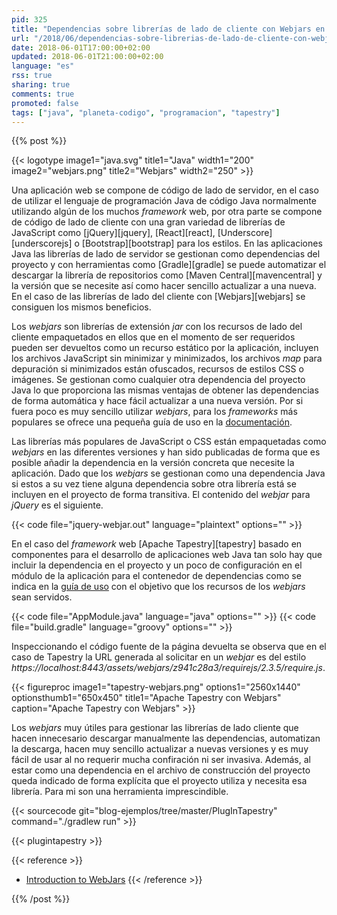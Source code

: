 ```yaml
---
pid: 325
title: "Dependencias sobre librerías de lado de cliente con Webjars en una aplicación web Java"
url: "/2018/06/dependencias-sobre-librerias-de-lado-de-cliente-con-webjars-en-una-aplicacion-web-java/"
date: 2018-06-01T17:00:00+02:00
updated: 2018-06-01T21:00:00+02:00
language: "es"
rss: true
sharing: true
comments: true
promoted: false
tags: ["java", "planeta-codigo", "programacion", "tapestry"]
---
```


{{% post %}}

{{< logotype image1="java.svg" title1="Java" width1="200" image2="webjars.png" title2="Webjars" width2="250" >}}

Una aplicación web se compone de código de lado de servidor, en el caso de utilizar el lenguaje de programación Java de código Java normalmente utilizando algún de los muchos _framework_ web, por otra parte se compone de código de lado de cliente con una gran variedad de librerías de JavaScript como [jQuery][jquery], [React][react], [Underscore][underscorejs] o [Bootstrap][bootstrap] para los estilos. En las aplicaciones Java las librerías de lado de servidor se gestionan como dependencias del proyecto y con herramientas como [Gradle][gradle] se puede automatizar el descargar la librería de repositorios como [Maven Central][mavencentral] y la versión que se necesite así como hacer sencillo actualizar a una nueva. En el caso de las librerías de lado del cliente con [Webjars][webjars] se consiguen los mismos beneficios.

Los _webjars_ son librerías de extensión _jar_ con los recursos de lado del cliente empaquetados en ellos que en el momento de ser requeridos pueden ser devueltos como un recurso estático por la aplicación, incluyen los archivos JavaScript sin minimizar y minimizados, los archivos _map_ para depuración si minimizados están ofuscados, recursos de estilos CSS o imágenes. Se gestionan como cualquier otra dependencia del proyecto Java lo que proporciona las mismas ventajas de obtener las dependencias de forma automática y hace fácil actualizar a una nueva versión. Por si fuera poco es muy sencillo utilizar _webjars_, para los _frameworks_ más populares se ofrece una pequeña guía de uso en la [documentación](https://www.webjars.org/documentation).

Las librerías más populares de JavaScript o CSS están empaquetadas como _webjars_ en las diferentes versiones y han sido publicadas de forma que es posible añadir la dependencia en la versión concreta que necesite la aplicación. Dado que los _webjars_ se gestionan como una dependencia Java si estos a su vez tiene alguna dependencia sobre otra librería está se incluyen en el proyecto de forma transitiva. El contenido del _webjar_ para _jQuery_ es el siguiente.

{{< code file="jquery-webjar.out" language="plaintext" options="" >}}

En el caso del _framework_ web [Apache Tapestry][tapestry] basado en componentes para el desarrollo de aplicaciones web Java tan solo hay que incluir la dependencia en el proyecto y un poco de configuración en el módulo de la aplicación para el contenedor de dependencias como se indica en la [guía de uso](https://www.webjars.org/documentation#tapestry) con el objetivo que los recursos de los _webjars_ sean servidos.

{{< code file="AppModule.java" language="java" options="" >}}
{{< code file="build.gradle" language="groovy" options="" >}}

Inspeccionando el código fuente de la página devuelta se observa que en el caso de Tapestry la URL generada al solicitar en un _webjar_ es del estilo _https\://localhost:8443/assets/webjars/z941c28a3/requirejs/2.3.5/require.js_.

{{< figureproc
    image1="tapestry-webjars.png" options1="2560x1440" optionsthumb1="650x450" title1="Apache Tapestry con Webjars"
    caption="Apache Tapestry con Webjars" >}}

Los _webjars_ muy útiles para gestionar las librerías de lado cliente que hacen innecesario descargar manualmente las dependencias, automatizan la descarga, hacen muy sencillo actualizar a nuevas versiones y es muy fácil de usar al no requerir mucha confiración ni ser invasiva. Además, al estar como una dependencia en el archivo de construcción del proyecto queda indicado de forma explícita que el proyecto utiliza y necesita esa librería. Para mi son una herramienta imprescindible.

{{< sourcecode git="blog-ejemplos/tree/master/PlugInTapestry" command="./gradlew run" >}}

{{< plugintapestry >}}

{{< reference >}}
* [Introduction to WebJars](https://www.baeldung.com/maven-webjars)
{{< /reference >}}

{{% /post %}}
